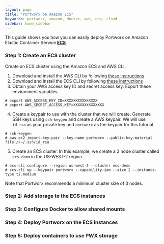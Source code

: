 ```yaml
---
layout: page
title: "Portworx on Amazon ECS"
keywords: portworx, amazon, docker, aws, ecs, cloud
sidebar: home_sidebar
---
```


This guide shows you how you can easily deploy Portworx on Amazon Elastic Container Service [**ECS**](https://aws.amazon.com/ecs/)

### Step 1: Create an ECS cluster
Create an ECS cluster using the Amazon ECS and AWS CLI.

1. Download and install the AWS CLI by following [these instructions](http://docs.aws.amazon.com/cli/latest/userguide/installing.html)
2. Download and install the ECS CLI by following [these instructions](http://docs.aws.amazon.com/AmazonECS/latest/developerguide/ECS_CLI_installation.html)
3. Obtain your AWS access key ID and secret access key.  Export these environment variables.

```
# export AWS_ACCESS_KEY_ID=XXXXXXXXXXXXXXX
# export AWS_SECRET_ACCESS_KEY=XXXXXXXXXXXXXX
```

4. Create a keypair to use with the cluster that we will create.  Generate SSH keys using `ssh-keygen` and create a AWS keypair.  We will use `id_rsa` as your private key and `portworx` as the keypair for this tutorial.

```
# ssh-keygen
# aws ec2 import-key-pair --key-name portworx --public-key-material file://~/.ssh/id_rsa
```

5. Create an ECS cluster.  In this example, we create a 2 node cluster called `ecs-demo` in the US-WEST-2 region.

```
# ecs-cli configure --region us-west-2 --cluster ecs-demo
# ecs-cli up --keypair portworx --capability-iam --size 2 --instance-type t2.medium
```

Note that Portworx recommends a minimum cluster size of 3 nodes.

### Step 2: Add storage to the ECS instances

### Step 3: Configure Docker to allow shared mounts

### Step 4: Deploy Portworx on the ECS instances

### Step 5: Deploy containers to use PWX storage
